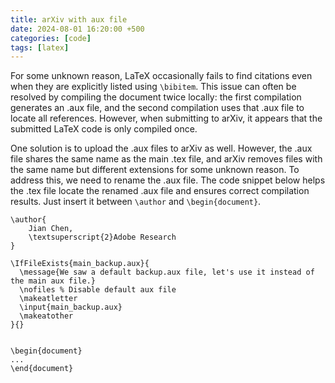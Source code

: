 ```yaml
---
title: arXiv with aux file
date: 2024-08-01 16:20:00 +500
categories: [code]
tags: [latex]
---
```

For some unknown reason, LaTeX occasionally fails to find citations even when they are explicitly listed using `\bibitem`. This issue can often be resolved by compiling the document twice locally: the first compilation generates an .aux file, and the second compilation uses that .aux file to locate all references. However, when submitting to arXiv, it appears that the submitted LaTeX code is only compiled once.

One solution is to upload the .aux files to arXiv as well. However, the .aux file shares the same name as the main .tex file, and arXiv removes files with the same name but different extensions for some unknown reason. To address this, we need to rename the .aux file. The code snippet below helps the .tex file locate the renamed .aux file and ensures correct compilation results. Just insert it between `\author` and `\begin{document}`.

```
\author{
    Jian Chen,
    \textsuperscript{2}Adobe Research
}

\IfFileExists{main_backup.aux}{
  \message{We saw a default backup.aux file, let's use it instead of the main aux file.}
  \nofiles % Disable default aux file
  \makeatletter
  \input{main_backup.aux}
  \makeatother
}{}


\begin{document}
...
\end{document}
```